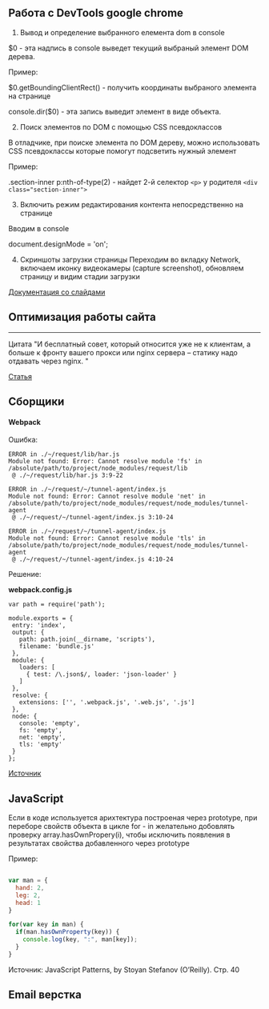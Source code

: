 ## Работа с DevTools google chrome

1. Вывод и определение выбранного елемента dom в console

  $0 - эта надпись в console выведет текущий выбраный элемент DOM дерева.

  Пример:

  $0.getBoundingClientRect() - получить координаты выбраного элемента на странице

  console.dir($0) - эта запись выведит элемент в виде объекта.

2. Поиск элементов по DOM с помощью CSS псевдоклассов

  В отладчике, при поиске элемента по DOM дереву, можно использовать CSS псевдоклассы которые помогут подсветить нужный элемент

  Пример:

  .section-inner p:nth-of-type(2) - найдет 2-й селектор `<p>`  у родителя `<div class="section-inner">`

3. Включить режим редактирования контента непосредственно на странице

  Вводим в console

  document.designMode = 'on';
  
4. Скриншоты загрузки страницы
 Переходим во вкладку Network, включаем иконку видеокамеры (capture screenshot), обновляем страницу и видим стадии загрузки 
 
 [Документация со слайдами](https://developers.google.com/web/tools/chrome-devtools/network-performance/resource-loading#filmstrip)
 
 
 
## Оптимизация работы сайта
<hr>

Цитата "И бесплатный совет, который относится уже не к клиентам, а больше к фронту вашего прокси или nginx сервера – статику надо отдавать через nginx. "

[Статья](https://habrahabr.ru/company/oleg-bunin/blog/311464/)

## Сборщики

#### Webpack

Ошибка: 

```
ERROR in ./~/request/lib/har.js
Module not found: Error: Cannot resolve module 'fs' in /absolute/path/to/project/node_modules/request/lib
 @ ./~/request/lib/har.js 3:9-22

ERROR in ./~/request/~/tunnel-agent/index.js
Module not found: Error: Cannot resolve module 'net' in /absolute/path/to/project/node_modules/request/node_modules/tunnel-agent
 @ ./~/request/~/tunnel-agent/index.js 3:10-24

ERROR in ./~/request/~/tunnel-agent/index.js
Module not found: Error: Cannot resolve module 'tls' in /absolute/path/to/project/node_modules/request/node_modules/tunnel-agent
 @ ./~/request/~/tunnel-agent/index.js 4:10-24
 ```
 
 Решение:
 
 **webpack.config.js**
 
 ```
 var path = require('path');

module.exports = {
  entry: 'index',
  output: {
    path: path.join(__dirname, 'scripts'),
    filename: 'bundle.js'
  },
  module: {
    loaders: [
      { test: /\.json$/, loader: 'json-loader' }
    ]
  },
  resolve: {
    extensions: ['', '.webpack.js', '.web.js', '.js']
  },
  node: {
    console: 'empty',
    fs: 'empty',
    net: 'empty',
    tls: 'empty'
  }
};
```

[Источник](https://github.com/request/request/issues/1529)

## JavaScript
 
Если в коде используется арихтектура построеная через prototype, при переборе свойств объекта в цикле for - in желательно добовлять проверку array.hasOwnPropery(i), чтобы исключить появления в результатах свойства добавленного через prototype

Пример:

```js

var man = {
  hand: 2,
  leg: 2,
  head: 1
}

for(var key in man) {
  if(man.hasOwnProperty(key)) {
    console.log(key, ":", man[key]);
  }
}

```

Источник: JavaScript Patterns, by
Stoyan Stefanov (O’Reilly).
Стр. 40

## Email верстка








